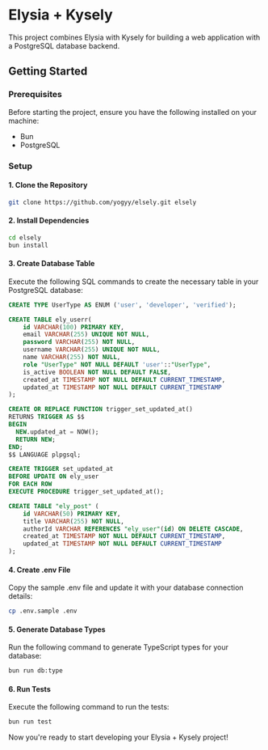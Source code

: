 # Elysia + Kysely

This project combines Elysia with Kysely for building a web application with a PostgreSQL database backend.

## Getting Started

### Prerequisites

Before starting the project, ensure you have the following installed on your machine:

- Bun
- PostgreSQL

### Setup

#### 1. Clone the Repository

```sh
git clone https://github.com/yogyy/elsely.git elsely
```

#### 2. Install Dependencies

```sh
cd elsely
bun install
```

#### 3. Create Database Table

Execute the following SQL commands to create the necessary table in your PostgreSQL database:

```sql
CREATE TYPE UserType AS ENUM ('user', 'developer', 'verified');

CREATE TABLE ely_userr(
    id VARCHAR(100) PRIMARY KEY,
    email VARCHAR(255) UNIQUE NOT NULL,
    password VARCHAR(255) NOT NULL,
    username VARCHAR(255) UNIQUE NOT NULL,
    name VARCHAR(255) NOT NULL,
    role "UserType" NOT NULL DEFAULT 'user'::"UserType",
    is_active BOOLEAN NOT NULL DEFAULT FALSE,
    created_at TIMESTAMP NOT NULL DEFAULT CURRENT_TIMESTAMP,
    updated_at TIMESTAMP NOT NULL DEFAULT CURRENT_TIMESTAMP
);

CREATE OR REPLACE FUNCTION trigger_set_updated_at()
RETURNS TRIGGER AS $$
BEGIN
  NEW.updated_at = NOW();
  RETURN NEW;
END;
$$ LANGUAGE plpgsql;

CREATE TRIGGER set_updated_at
BEFORE UPDATE ON ely_user
FOR EACH ROW
EXECUTE PROCEDURE trigger_set_updated_at();

CREATE TABLE "ely_post" (
    id VARCHAR(50) PRIMARY KEY,
    title VARCHAR(255) NOT NULL,
    authorId VARCHAR REFERENCES "ely_user"(id) ON DELETE CASCADE,
    created_at TIMESTAMP NOT NULL DEFAULT CURRENT_TIMESTAMP,
    updated_at TIMESTAMP NOT NULL DEFAULT CURRENT_TIMESTAMP
);
```

#### 4. Create .env File

Copy the sample .env file and update it with your database connection details:

```sh
cp .env.sample .env
```

#### 5. Generate Database Types

Run the following command to generate TypeScript types for your database:

```sh
bun run db:type
```

#### 6. Run Tests

Execute the following command to run the tests:

```sh
bun run test
```

Now you're ready to start developing your Elysia + Kysely project!
